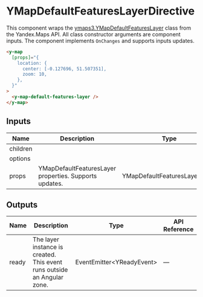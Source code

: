 # YMapDefaultFeaturesLayerDirective


This component wraps the [ymaps3.YMapDefaultFeaturesLayer](https://yandex.ru/dev/jsapi30/doc/ru/ref/#class-ymapdefaultfeatureslayer) class from the Yandex.Maps API.
All class constructor arguments are component inputs.
The component implements `OnChanges` and supports inputs updates.

```html
<y-map
  [props]="{
    location: {
      center: [-0.127696, 51.507351],
      zoom: 10,
    },
  }"
>
  <y-map-default-features-layer />
</y-map>
```




## Inputs
| Name     | Description                                                | Type                          | API Reference                                                                                             |
| -------- | ---------------------------------------------------------- | ----------------------------- | --------------------------------------------------------------------------------------------------------- |
| children |                                                            |                               | —                                                                                                         |
| options  |                                                            |                               | —                                                                                                         |
| props    |   YMapDefaultFeaturesLayer properties. Supports updates.   | YMapDefaultFeaturesLayerProps | [#YMapDefaultFeaturesLayerProps](https://yandex.ru/dev/jsapi30/doc/ru/ref/#YMapDefaultFeaturesLayerProps) |

## Outputs
| Name  | Description                                                                | Type                                                | API Reference |
| ----- | -------------------------------------------------------------------------- | --------------------------------------------------- | ------------- |
| ready |   The layer instance is created. This event runs outside an Angular zone.  | EventEmitter<YReadyEvent<YMapDefaultFeaturesLayer>> | —             |